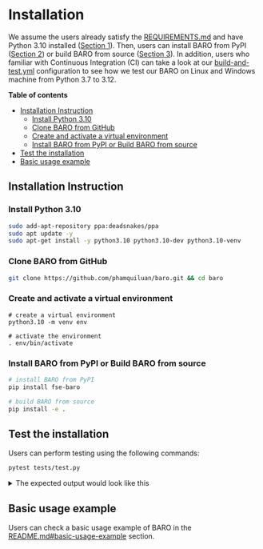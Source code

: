 # Installation

We assume the users already satisfy the [REQUIREMENTS.md](REQUIREMENTS.md) and have Python 3.10 installed ([Section 1](https://github.com/phamquiluan/baro/blob/main/INSTALL.md#install-python-310)). Then, users can install BARO from PyPI ([Section 2](https://github.com/phamquiluan/baro/blob/main/INSTALL.md#2-install-baro-from-pypi)) or build BARO from source ([Section 3](https://github.com/phamquiluan/baro/blob/main/INSTALL.md#3-install-baro-from-source)). In addition, users who familiar with Continuous Integration (CI) can take a look at our [build-and-test.yml](https://github.com/phamquiluan/baro/blob/main/.github/workflows/build-and-test.yml) configuration to see how we test our BARO on Linux and Windows machine from Python 3.7 to 3.12.

**Table of contents**
  * [Installation Instruction](#installation-instruction)
    + [Install Python 3.10](#install-python-310)
    + [Clone BARO from GitHub](#clone-baro-from-github)
    + [Create and activate a virtual environment](#create-and-activate-a-virtual-environment)
    + [Install BARO from PyPI or Build BARO from source](#install-baro-from-pypi-or-build-baro-from-source)
  * [Test the installation](#test-the-installation)
  * [Basic usage example](#basic-usage-example)
 
## Installation Instruction

### Install Python 3.10

```bash
sudo add-apt-repository ppa:deadsnakes/ppa
sudo apt update -y
sudo apt-get install -y python3.10 python3.10-dev python3.10-venv
```

### Clone BARO from GitHub


```bash
git clone https://github.com/phamquiluan/baro.git && cd baro
```


### Create and activate a virtual environment

```
# create a virtual environment
python3.10 -m venv env

# activate the environment
. env/bin/activate
```

### Install BARO from PyPI or Build BARO from source

```bash
# install BARO from PyPI
pip install fse-baro

# build BARO from source
pip install -e .
```

## Test the installation

Users can perform testing using the following commands:

```bash
pytest tests/test.py
```

<details>
<summary>The expected output would look like this</summary>

```bash

(ins)(env) luan@machine:~/ws/baro$ pytest tests/test.py 
============================================ test session starts =============================================
platform linux -- Python 3.10.13, pytest-7.4.0, pluggy-1.3.0
rootdir: /home/luan/ws/baro
collected 4 items                                                                                            

tests/test.py ....                                                                                     [100%]

======================================= 4 passed in 501.44s (0:08:21) ========================================
(ins)(env) luan@machine:~/ws/baro$ 

```
</details>

## Basic usage example

Users can check a basic usage example of BARO in the [README.md#basic-usage-example](https://github.com/phamquiluan/baro/blob/main/README.md#how-to-use) section.
